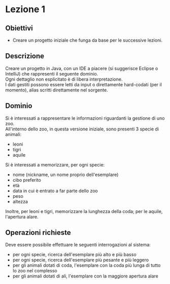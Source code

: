 # Lezione 1

## Obiettivi 
- Creare un progetto iniziale che funga da base per le successive lezioni.

## Descrizione 
Creare un progetto in Java, con un IDE a piacere (si suggerisce Eclipse o IntelliJ) che rappresenti il seguente dominio.  
Ogni dettaglio non esplicitato è di libera interpretazione.  
I dati gestiti possono essere letti da input o direttamente hard-codati (per il momento), alias scritti direttamente nel sorgente.

## Dominio 
Si è interessati a rappresentare le informazioni riguardanti la gestione di uno zoo.  
All'interno dello zoo, in questa versione iniziale, sono presenti 3 specie di animali:
- leoni
- tigri
- aquile 

Si è interessati a memorizzare, per ogni specie:
- nome (nickname, un nome proprio dell'esemplare)
- cibo preferito
- età
- data in cui è entrato a far parte dello zoo
- peso
- altezza

Inoltre, per leoni e tigri, memorizzare la lunghezza della coda; per le aquile, l'apertura alare.


## Operazioni richieste 

Deve essere possibile effettuare le seguenti interrogazioni al sistema: 
- per ogni specie, ricerca dell'esemplare più alto e più basso
- per ogni specie, ricerca dell'esemplare più pesante e più leggero
- per gli animali dotati di coda, l'esemplare con la coda più lunga di tutto lo zoo nel complesso
- per gli animali dotati di ali, l'esemplare con la maggiore apertura alare
